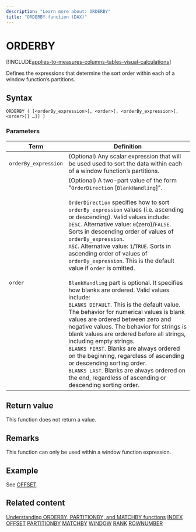 ```yaml
---
description: "Learn more about: ORDERBY"
title: "ORDERBY function (DAX)"
---
```


# ORDERBY

[!INCLUDE[applies-to-measures-columns-tables-visual-calculations](includes/applies-to-measures-columns-tables-visual-calculations.md)]

Defines the expressions that determine the sort order within each of a window function’s partitions.

## Syntax

```dax
ORDERBY ( [<orderBy_expression>[, <order>[, <orderBy_expression>[, <order>]] …]] )
```

### Parameters

|Term|Definition|
|--------|--------------|
|`orderBy_expression`|(Optional) Any scalar expression that will be used used to sort the data within each of a window function’s partitions.|
|`order`|(Optional) A two-part value of the form "`OrderDirection` [`BlankHandling`]".<br><br> `OrderDirection` specifies how to sort `orderBy_expression` values (i.e. ascending or descending). Valid values include:<br> `DESC`. Alternative value: `0`(zero)/`FALSE`. Sorts in descending order of values of `orderBy_expression`. <br> `ASC`. Alternative value: `1`/`TRUE`. Sorts in ascending order of values of `orderBy_expression`. This is the default value if `order` is omitted.<br><br> `BlankHandling` part is optional. It specifies how blanks are ordered. Valid values include:<br> `BLANKS DEFAULT`. This is the default value. The behavior for numerical values is blank values are ordered between zero and negative values. The behavior for strings is blank values are ordered before all strings, including empty strings. <br> `BLANKS FIRST`. Blanks are always ordered on the beginning, regardless of ascending or descending sorting order. <br> `BLANKS LAST`. Blanks are always ordered on the end, regardless of ascending or descending sorting order.|

## Return value

This function does not return a value.

## Remarks

This function can only be used within a window function expression.

## Example

See [OFFSET](offset-function-dax.md).

## Related content

[Understanding ORDERBY, PARTITIONBY, and MATCHBY functions](../dax/best-practices/dax-understand-orderby.md)
[INDEX](index-function-dax.md)
[OFFSET](offset-function-dax.md)
[PARTITIONBY](partitionby-function-dax.md)
[MATCHBY](matchby-function-dax.md)
[WINDOW](window-function-dax.md)
[RANK](rank-function-dax.md)
[ROWNUMBER](rownumber-function-dax.md)

